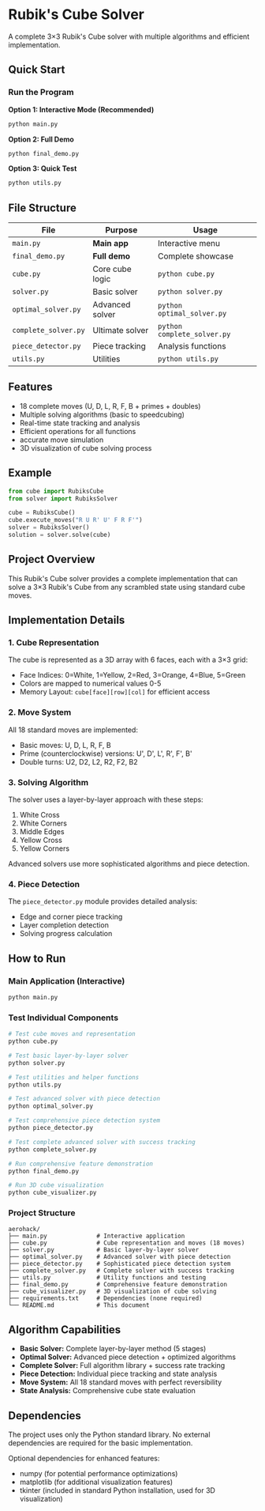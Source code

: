 # Rubik's Cube Solver
A complete 3×3 Rubik's Cube solver with multiple algorithms and efficient implementation.
## Quick Start
### Run the Program
**Option 1: Interactive Mode (Recommended)**
```bash
python main.py
```

**Option 2: Full Demo**
```bash
python final_demo.py
```

**Option 3: Quick Test**
```bash
python utils.py
```

## File Structure

| File | Purpose | Usage |
|------|---------|-------|
| `main.py` | **Main app** | Interactive menu |
| `final_demo.py` | **Full demo** | Complete showcase |
| `cube.py` | Core cube logic | `python cube.py` |
| `solver.py` | Basic solver | `python solver.py` |
| `optimal_solver.py` | Advanced solver | `python optimal_solver.py` |
| `complete_solver.py` | Ultimate solver | `python complete_solver.py` |
| `piece_detector.py` | Piece tracking | Analysis functions |
| `utils.py` | Utilities | `python utils.py` |

## Features

- 18 complete moves (U, D, L, R, F, B + primes + doubles)  
- Multiple solving algorithms (basic to speedcubing)  
- Real-time state tracking and analysis  
- Efficient operations for all functions
- accurate move simulation
- 3D visualization of cube solving process

## Example

```python
from cube import RubiksCube
from solver import RubiksSolver

cube = RubiksCube()
cube.execute_moves("R U R' U' F R F'")
solver = RubiksSolver()
solution = solver.solve(cube)
```

## Project Overview

This Rubik's Cube solver provides a complete implementation that can solve a 3×3 Rubik's Cube from any scrambled state using standard cube moves.

## Implementation Details

### 1. Cube Representation

The cube is represented as a 3D array with 6 faces, each with a 3×3 grid:
- Face Indices: 0=White, 1=Yellow, 2=Red, 3=Orange, 4=Blue, 5=Green
- Colors are mapped to numerical values 0-5
- Memory Layout: `cube[face][row][col]` for efficient access

### 2. Move System

All 18 standard moves are implemented:
- Basic moves: U, D, L, R, F, B
- Prime (counterclockwise) versions: U', D', L', R', F', B'
- Double turns: U2, D2, L2, R2, F2, B2

### 3. Solving Algorithm

The solver uses a layer-by-layer approach with these steps:
1. White Cross
2. White Corners
3. Middle Edges
4. Yellow Cross
5. Yellow Corners

Advanced solvers use more sophisticated algorithms and piece detection.

### 4. Piece Detection

The `piece_detector.py` module provides detailed analysis:
- Edge and corner piece tracking
- Layer completion detection
- Solving progress calculation

## How to Run

### Main Application (Interactive)
```bash
python main.py
```
### Test Individual Components
```bash
# Test cube moves and representation
python cube.py

# Test basic layer-by-layer solver
python solver.py

# Test utilities and helper functions  
python utils.py

# Test advanced solver with piece detection
python optimal_solver.py

# Test comprehensive piece detection system
python piece_detector.py

# Test complete advanced solver with success tracking
python complete_solver.py

# Run comprehensive feature demonstration
python final_demo.py

# Run 3D cube visualization
python cube_visualizer.py
```

### Project Structure
```
aerohack/
├── main.py              # Interactive application
├── cube.py              # Cube representation and moves (18 moves)
├── solver.py            # Basic layer-by-layer solver
├── optimal_solver.py    # Advanced solver with piece detection
├── piece_detector.py    # Sophisticated piece detection system
├── complete_solver.py   # Complete solver with success tracking
├── utils.py             # Utility functions and testing
├── final_demo.py        # Comprehensive feature demonstration
├── cube_visualizer.py   # 3D visualization of cube solving
├── requirements.txt     # Dependencies (none required)
└── README.md            # This document
```

## Algorithm Capabilities

- **Basic Solver:** Complete layer-by-layer method (5 stages)
- **Optimal Solver:** Advanced piece detection + optimized algorithms
- **Complete Solver:** Full algorithm library + success rate tracking
- **Piece Detection:** Individual piece tracking and state analysis
- **Move System:** All 18 standard moves with perfect reversibility
- **State Analysis:** Comprehensive cube state evaluation

## Dependencies

The project uses only the Python standard library. No external dependencies are required for the basic implementation.

Optional dependencies for enhanced features:
- numpy (for potential performance optimizations)
- matplotlib (for additional visualization features)
- tkinter (included in standard Python installation, used for 3D visualization)
